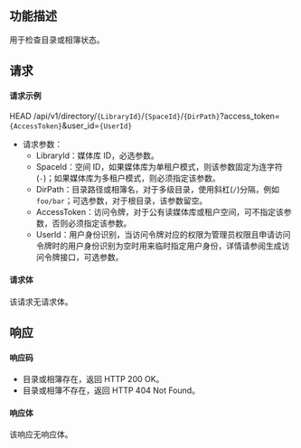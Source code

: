 ## 功能描述

用于检查目录或相簿状态。

## 请求

#### 请求示例  

HEAD /api/v1/directory/`{LibraryId}`/`{SpaceId}`/`{DirPath}`?access_token=`{AccessToken}`&user_id=`{UserId}`

- 请求参数：
    - LibraryId：媒体库 ID，必选参数。
    - SpaceId：空间 ID，如果媒体库为单租户模式，则该参数固定为连字符(`-`)；如果媒体库为多租户模式，则必须指定该参数。
    - DirPath：目录路径或相簿名，对于多级目录，使用斜杠(`/`)分隔，例如 `foo/bar`；可选参数，对于根目录，该参数留空。
    - AccessToken：访问令牌，对于公有读媒体库或租户空间，可不指定该参数，否则必须指定该参数。
    - UserId：用户身份识别，当访问令牌对应的权限为管理员权限且申请访问令牌时的用户身份识别为空时用来临时指定用户身份，详情请参阅生成访问令牌接口，可选参数。

#### 请求体

该请求无请求体。

## 响应

#### 响应码

- 目录或相簿存在，返回 HTTP 200 OK。
- 目录或相簿不存在，返回 HTTP 404 Not Found。

#### 响应体

该响应无响应体。
